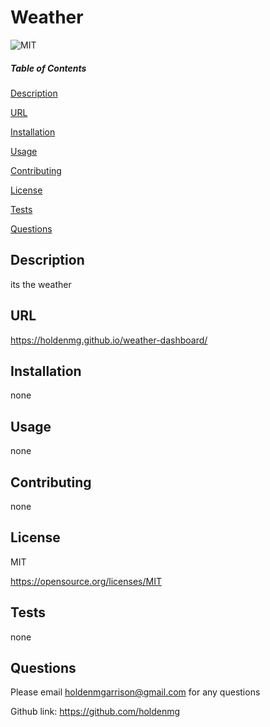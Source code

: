 # Weather
  
  ![MIT](https://img.shields.io/badge/license-MIT-blue)



  ##### Table of Contents  
  [Description](#description)  

  [URL](#url)  

  [Installation](#installation)

  [Usage](#usage)

  [Contributing](#contributing)

  [License](#license)

  [Tests](#tests)

  [Questions](#questions)
  
  ## Description
  its the weather

 
  ## URL
 
  https://holdenmg.github.io/weather-dashboard/
  
  
  ## Installation
 
  none
  
  ## Usage
 
  none

  ## Contributing
 
  none
  
  
  
  ## License
  
 MIT

 https://opensource.org/licenses/MIT
 
 ## Tests

 none
 
 ## Questions

 Please email <holdenmgarrison@gmail.com> for any questions
 
 Github link: https://github.com/holdenmg